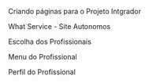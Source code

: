 Criando páginas para o Projeto Intgrador

What Service - Site Autonomos

Escolha dos Profissionais

Menu do Profissional

Perfil do Profissional


